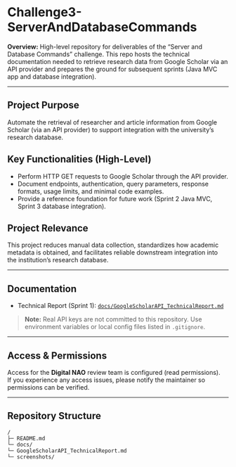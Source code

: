 ﻿# Challenge3-ServerAndDatabaseCommands

**Overview:** High-level repository for deliverables of the “Server and Database Commands” challenge. This repo hosts the technical documentation needed to retrieve research data from Google Scholar via an API provider and prepares the ground for subsequent sprints (Java MVC app and database integration).

---

## Project Purpose
Automate the retrieval of researcher and article information from Google Scholar (via an API provider) to support integration with the university’s research database.

## Key Functionalities (High-Level)
- Perform HTTP GET requests to Google Scholar through the API provider.
- Document endpoints, authentication, query parameters, response formats, usage limits, and minimal code examples.
- Provide a reference foundation for future work (Sprint 2 Java MVC, Sprint 3 database integration).

## Project Relevance
This project reduces manual data collection, standardizes how academic metadata is obtained, and facilitates reliable downstream integration into the institution’s research database.

---

## Documentation
- Technical Report (Sprint 1): [`docs/GoogleScholarAPI_TechnicalReport.md`](docs/GoogleScholarAPI_TechnicalReport.md)

> **Note:** Real API keys are not committed to this repository. Use environment variables or local config files listed in `.gitignore`.

---

## Access & Permissions
Access for the **Digital NAO** review team is configured (read permissions).  
If you experience any access issues, please notify the maintainer so permissions can be verified.

---

## Repository Structure
```
/
├─ README.md
└─ docs/
└─ GoogleScholarAPI_TechnicalReport.md
└─ screenshots/
```




